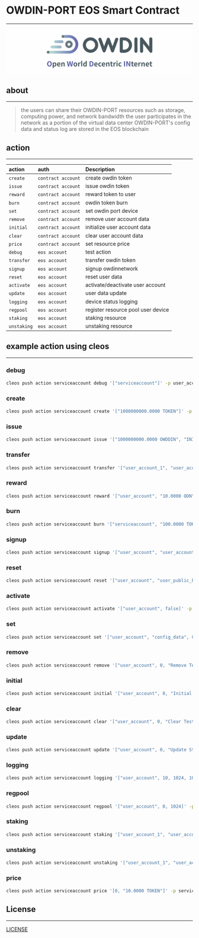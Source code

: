# OWDIN-PORT EOS Smart Contract
---
[![OWDIN NETWORK](/doc/owdinlogo.png "OWDIN NETWORK")](https://owdin.network/)

## about
---
 > the users can share their OWDIN-PORT resources such as storage, computing power, and network bandwidth
 > the user participates in the network as a portion of the virtual data center
 > OWDIN-PORT's config data and status log are stored in the EOS blockchain

## action
---
| action      | auth               | Description                        |
|:------------|:-------------------|:-----------------------------------|
| `create`    | `contract account` | create owdin token                 |
| `issue`     | `contract account` | issue owdin token                  |
| `reward`    | `contract account` | reward token to user               |
| `burn`      | `contract account` | owdin token burn                   |
| `set`       | `contract account` | set owdin port device              |
| `remove`    | `contract account` | remove user account data           |
| `initial`   | `contract account` | initialize user account data       |
| `clear`     | `contract account` | clear user account data            |
| `price`     | `contract account` | set resource price                 |
| `debug`     | `eos account`      | test action                        |
| `transfer`  | `eos account`      | transfer owdin token               |
| `signup`    | `eos account`      | signup owdinnetwork                |
| `reset`     | `eos account`      | reset user data                    |
| `activate`  | `eos account`      | activate/deactivate user account   |
| `update`    | `eos account`      | user data update                   |
| `logging`   | `eos account`      | device status logging              |
| `regpool`   | `eos account`      | register resource pool user device |
| `staking`   | `eos account`      | staking resource                   |
| `unstaking` | `eos account`      | unstaking resource                 |

## example action using cleos
---
### debug
```bash
cleos push action serviceaccount debug '["serviceaccount"]' -p user_account@active
```

### create
```bash
cleos push action serviceaccount create '["1000000000.0000 TOKEN"]' -p serviceaccount@active
```

### issue
```bash
cleos push action serviceaccount issue '["1000000000.0000 OWDDIN", "INITIAL TOKEN ISSUE"]' -p serviceaccount@active
```

### transfer
```bash
cleos push action serviceaccount transfer '["user_account_1", "user_account_2", "1000000.0000 TOKEN", "transfer Test"]' -p user_account_1@active
```

### reward
```bash
cleos push action serviceaccount reward '["user_account", "10.0000 ODN", "TOKEN Reward Test"]' -p serviceaccount@active
```

### burn
```bash
cleos push action serviceaccount burn '["serviceaccount", "100.0000 TOKEN", "TOKEN BURN Test"]' -p serviceaccount@active
```

### signup
```bash
cleos push action serviceaccount signup '["user_account", "user_account", "user_public_key_1", "device_unique_index_1", "secure_ip_index_1", 10240, 409600, 1024000, 0, 0 ]' -p user_account@active
```

### reset
```bash
cleos push action serviceaccount reset '["user_account", "user_public_key_reset_1", "device_unique_index_reset_1", "secure_ip_index_reset_1", 10241, 409601, 1024001, 0, 0 ]' -p user_account@active
```

### activate
```bash
cleos push action serviceaccount activate '["user_account", false]' -p user_account@active
```

### set
```bash
cleos push action serviceaccount set '["user_account", "config_data", 0, "Config Setting Test"]' -p serviceaccount@active
```

### remove
```bash
cleos push action serviceaccount remove '["user_account", 0, "Remove Test"]' -p serviceaccount@active
```

### initial
```bash
cleos push action serviceaccount initial '["user_account", 0, "Initial Test"]' -p serviceaccount@active
```

### clear
```bash
cleos push action serviceaccount clear '["user_account", 0, "Clear Test"]' -p serviceaccount@active
```

### update
```bash
cleos push action serviceaccount update '["user_account", 0, "Update Status", "Update Test"]' -p user_account@active
```

### logging
```bash
cleos push action serviceaccount logging '["user_account", 10, 1024, 10240, 1024, 5120, 200, "Logging Status", "Logging Test"]' -p user_account@active
```

### regpool
```bash
cleos push action serviceaccount regpool '["user_account", 0, 1024]' -p user_account@active
```

### staking
```bash
cleos push action serviceaccount staking '["user_account_1", "user_account_2", 0, "10.0000 TOKEN"]' -p user_account_1@active
```

### unstaking
```bash
cleos push action serviceaccount unstaking '["user_account_1", "user_account_2", 1, 0]' -p user_account_1@active
```

### price
```bash
cleos push action serviceaccount price '[0, "10.0000 TOKEN"]' -p serviceaccount@active
```

## License
---
[LICENSE](LICENSE)
